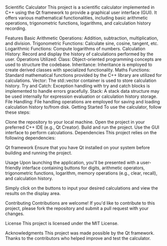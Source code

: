 Scientific Calculator
This project is a scientific calculator implemented in C++ using the Qt framework to provide a graphical user interface (GUI). It offers various mathematical functionalities, including basic arithmetic operations, trigonometric functions, logarithms, and calculation history recording.

Features
Basic Arithmetic Operations: Addition, subtraction, multiplication, and division.
Trigonometric Functions: Calculate sine, cosine, tangent, etc.
Logarithmic Functions: Compute logarithms of numbers.
Calculation History: Record and display the history of calculations performed by the user.
Operations Utilized:
Class: Object-oriented programming concepts are used to structure the codebase.
Inheritance: Inheritance is employed to create derived classes with specialized functionality.
Maths Functions: Standard mathematical functions provided by the C++ <cmath> library are utilized for calculations.
Vector: The std::vector container is used to store calculation history.
Try and Catch: Exception handling with try and catch blocks is implemented to handle errors gracefully.
Stack: A stack data structure may be used internally for expression evaluation or calculation history storage.
File Handling: File handling operations are employed for saving and loading calculation history to/from disk.
Getting Started
To use the calculator, follow these steps:

Clone the repository to your local machine.
Open the project in your preferred C++ IDE (e.g., Qt Creator).
Build and run the project.
Use the GUI interface to perform calculations.
Dependencies
This project relies on the following dependencies:

Qt framework
Ensure that you have Qt installed on your system before building and running the project.

Usage
Upon launching the application, you'll be presented with a user-friendly interface containing buttons for digits, arithmetic operators, trigonometric functions, logarithm, memory operations (e.g., clear, recall), and calculation history.

Simply click on the buttons to input your desired calculations and view the results on the display area.

Contributing
Contributions are welcome! If you'd like to contribute to this project, please fork the repository and submit a pull request with your changes.

License
This project is licensed under the MIT License.

Acknowledgments
This project was made possible by the Qt framework.
Thanks to the contributors who helped improve and test the calculator.
